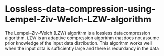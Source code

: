 # Lossless-data-compression-using-Lempel-Ziv-Welch-LZW-algorithm
The Lempel–Ziv–Welch (LZW) algorithm is a lossless data compression algorithm. LZW is an adaptive compression algorithm that does not assume prior knowledge of the input data distribution. This algorithm works well when the input data is sufficiently large and there is redundancy in the data
